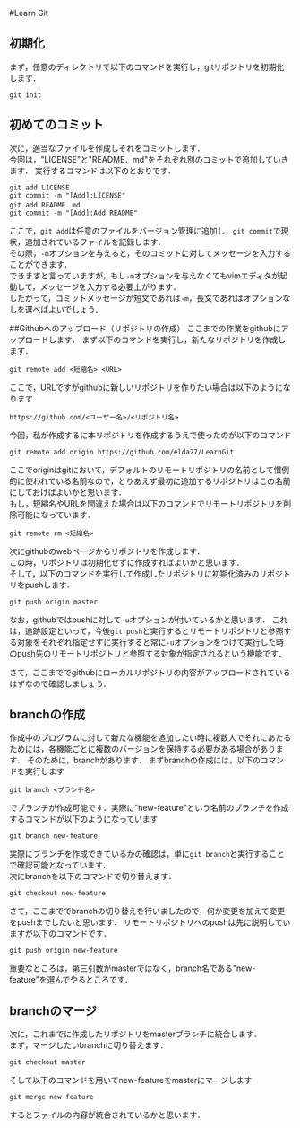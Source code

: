 #Learn Git 
## 初期化
まず，任意のディレクトリで以下のコマンドを実行し，gitリポジトリを初期化します．

`git init`

## 初めてのコミット
次に，適当なファイルを作成しそれをコミットします．  
今回は，"LICENSE"と"README．md"をそれぞれ別のコミットで追加していきます．
実行するコマンドは以下のとおりです．

`git add LICENSE`  
`git commit -m "[Add]:LICENSE"`  
`git add README．md`  
`git commit -m "[Add]:Add README"`  

ここで，`git add`は任意のファイルをバージョン管理に追加し，`git commit`で現状，追加されているファイルを記録します．  
その際，`-m`オプションを与えると，そのコミットに対してメッセージを入力することができます．  
できますと言っていますが，もし`-m`オプションを与えなくてもvimエディタが起動して，メッセージを入力する必要上がります．  
したがって，コミットメッセージが短文であれば`-m`，長文であればオプションなしを選べばよいでしょう．  

##Githubへのアップロード（リポジトリの作成）
ここまでの作業をgithubにアップロードします．
まず以下のコマンドを実行し，新たなリポジトリを作成します．

`git remote add <短縮名> <URL>`

ここで，URLですがgithubに新しいリポジトリを作りたい場合は以下のようになります．

`https://github.com/<ユーザー名>/<リポジトリ名>`

今回，私が作成するに本リポジトリを作成するうえで使ったのが以下のコマンド

`git remote add origin https://github.com/elda27/LearnGit`

ここでoriginはgitにおいて，デフォルトのリモートリポジトリの名前として慣例的に使われている名前なので，とりあえず最初に追加するリポジトリはこの名前にしておけばよいかと思います．  
もし，短縮名やURLを間違えた場合は以下のコマンドでリモートリポジトリを削除可能になっています．  

`git remote rm <短縮名>`

次にgithubのwebページからリポジトリを作成します．  
この時，リポジトリは初期化せずに作成すればよいかと思います．  
そして，以下のコマンドを実行して作成したリポジトリに初期化済みのリポジトリをpushします．  

`git push origin master`

なお，githubではpushに対して`-u`オプションが付いているかと思います．
これは，追跡設定といって，今後`git push`と実行するとリモートリポジトリと参照する対象をそれぞれ指定せずに実行すると常に`-u`オプションをつけて実行した時のpush先のリモートリポジトリと参照する対象が指定されるという機能です．

さて，ここまででgithubにローカルリポジトリの内容がアップロードされているはずなので確認しましょう．

## branchの作成
作成中のプログラムに対して新たな機能を追加したい時に複数人でそれにあたるためには，各機能ごとに複数のバージョンを保持する必要がある場合があります．
そのために，branchがあります．
まずbranchの作成には，以下のコマンドを実行します

`git branch <ブランチ名>`

でブランチが作成可能です．実際に"new-feature"という名前のブランチを作成するコマンドが以下のようになっています

`git branch new-feature`

実際にブランチを作成できているかの確認は，単に`git branch`と実行することで確認可能となっています．  
次にbranchを以下のコマンドで切り替えます．

`git checkout new-feature`

さて，ここまででbranchの切り替えを行いましたので，何か変更を加えて変更をpushまでしたいと思います．
リモートリポジトリへのpushは先に説明していますが以下のコマンドです．

`git push origin new-feature`

重要なところは，第三引数がmasterではなく，branch名である"new-feature"を選んでやるところです．


## branchのマージ
次に，これまでに作成したリポジトリをmasterブランチに統合します．  
まず，マージしたいbranchに切り替えます．

`git checkout master`

そして以下のコマンドを用いてnew-featureをmasterにマージします

`git merge new-feature`

するとファイルの内容が統合されているかと思います．
